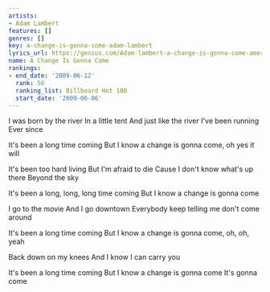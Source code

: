 ```yaml
---
artists:
- Adam Lambert
features: []
genres: []
key: a-change-is-gonna-come-adam-lambert
lyrics_url: https://genius.com/Adam-lambert-a-change-is-gonna-come-american-idol-performance-lyrics
name: A Change Is Gonna Come
rankings:
- end_date: '2009-06-12'
  rank: 56
  ranking_list: Billboard Hot 100
  start_date: '2009-06-06'
---
```

I was born by the river
In a little tent
And just like the river I've been running
Ever since


It's been a long time coming
But I know a change is gonna come, oh yes it will


It's been too hard living
But I'm afraid to die
Cause I don't know what's up there
Beyond the sky


It's been a long, long, long time coming
But I know a change is gonna come


I go to the movie
And I go downtown
Everybody  keep telling me don't come around


It's been a long time coming
But I know a change is gonna come, oh, oh, yeah


Back down on my knees
And I know I can carry you


It's been a long time coming
But I know a change is gonna come
It's gonna come

